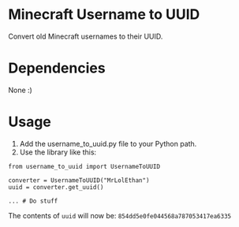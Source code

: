 # Minecraft Username to UUID
Convert old Minecraft usernames to their UUID.

# Dependencies
None :)

# Usage
1. Add the username_to_uuid.py file to your Python path.
2. Use the library like this:
```
from username_to_uuid import UsernameToUUID

converter = UsernameToUUID("MrLolEthan")
uuid = converter.get_uuid()

... # Do stuff
```
The contents of `uuid` will now be:
`854dd5e0fe044568a787053417ea6335`

